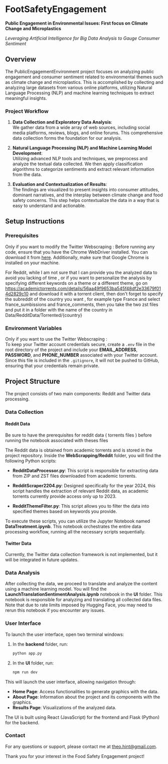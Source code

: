 # FootSafetyEngagement


**Public Engagement in Environmental Issues: First focus on Climate Change and Microplastics**

*Leveraging Artificial Intelligence for Big Data Analysis to Gauge Consumer Sentiment*

## Overview

The PublicEngagementEnvironment project focuses on analyzing public engagement and consumer sentiment related to environmental themes such as climate change and microplastics.
This is accomplished by collecting and analyzing large datasets from various online platforms, utilizing Natural Language Processing (NLP) and machine learning techniques to extract meaningful insights.

### Project Workflow

1. **Data Collection and Exploratory Data Analysis**:  
   We gather data from a wide array of web sources, including social media platforms, reviews, blogs, and online forums. This comprehensive data collection forms the foundation for our analysis.

2. **Natural Language Processing (NLP) and Machine Learning Model Development**:  
   Utilizing advanced NLP tools and techniques, we preprocess and analyze the textual data collected. We then apply classification algorithms to categorize sentiments and extract relevant information from the data.

3. **Evaluation and Contextualization of Results**:  
   The findings are visualized to present insights into consumer attitudes, dominant narratives, and the interplay between climate change and food safety concerns. This step helps contextualize the data in a way that is easy to understand and actionable.

## Setup Instructions

### Prerequisites

Only if you want to modify the Twitter Webscraping :
Before running any code, ensure that you have the Chrome WebDriver installed. You can download it from [here](https://storage.googleapis.com/chrome-for-testing-public/125.0.6422.76/win64/chromedriver-win64.zip). Additionally, make sure that Google Chrome is installed on your machine.

For Reddit, while I am not sure that I can provide you the analyzed data to avoid you lacking of time , or if you want to personalize the analysis by specifying different keywords on a theme or a different theme, go on https://academictorrents.com/details/56aa49f9653ba545f48df2e33679f014d2829c10 and download it with a torrent client, then don't forget to specify the subreddit of the country you want , for example type France and select france_sumbissions and france_comments, then you take the two zst files and put it in a folder with the name of the country in Data/RedditData/Torrented/{country}

### Environment Variables

Only if you want to use the Twitter Webscraping :  
To keep your Twitter account credentials secure, create a `.env` file in the root directory of the project and include your **EMAIL_ADDRESS**, **PASSWORD**, and **PHONE_NUMBER** associated with your Twitter account. Since this file is included in the `.gitignore`, it will not be pushed to GitHub, ensuring that your credentials remain private.

## Project Structure

The project consists of two main components: Reddit and Twitter data processing.

### Data Collection

#### Reddit Data

Be sure to have the prerequisites for reddit data ( torrents files ) before running the notebook associated with theses files 

The Reddit data is obtained from academic torrents and is stored in the project repository. Inside the **WebScrapping/Reddit** folder, you will find the following Python scripts:

- **RedditDataProcessor.py**: This script is responsible for extracting data from ZIP and ZST files downloaded from academic torrents.
  
- **RedditScraper2204.py**: Designed specifically for the year 2024, this script handles the extraction of relevant Reddit data, as academic torrents currently provide access only up to 2023.
  
- **RedditThemeFilter.py**: This script allows you to filter the data into specified themes based on keywords you provide.


To execute these scripts, you can utilize the Jupyter Notebook named **DataTreatment.ipynb**. This notebook orchestrates the entire data processing workflow, running all the necessary scripts sequentially.

#### Twitter Data

Currently, the Twitter data collection framework is not implemented, but it will be integrated in future updates.

### Data Analysis

After collecting the data, we proceed to translate and analyze the content using a machine learning model. You will find the **LaunchTranslationSentimentAnalysis.ipynb** notebook in the **UI** folder. This notebook is responsible for analyzing and translating all collected data files. Note that due to rate limits imposed by Hugging Face, you may need to rerun this notebook if you encounter any issues.

### User Interface

To launch the user interface, open two terminal windows:

1. In the **backend** folder, run:
   ```bash
   python app.py
    ```

2. In the **UI** folder, run:
   ```bash
   npm run dev
    ```

This will launch the user interface, allowing navigation through:

- **Home Page**: Access functionalities to generate graphics with the data.
- **About Page**: Information about the project and its components with the graphics.
- **Results Page**: Visualizations of the analyzed data.

The UI is built using React (JavaScript) for the frontend and Flask (Python) for the backend.

### Contact
For any questions or support, please contact me at theo.hint@gmail.com.

Thank you for your interest in the Food Safety Engagement project!
